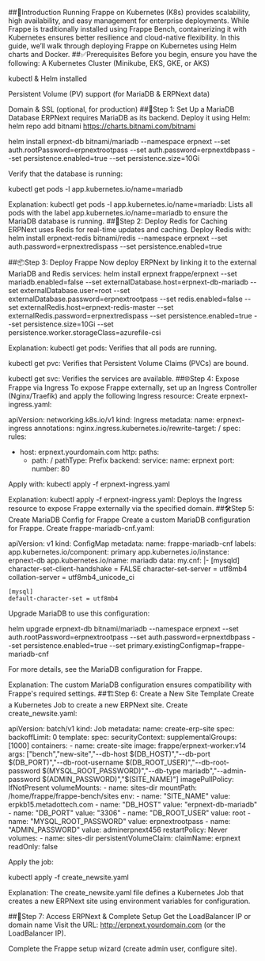 ##🚀Introduction
Running Frappe on Kubernetes (K8s) provides scalability, high availability, and easy management for enterprise deployments. While Frappe is traditionally installed using Frappe Bench, containerizing it with Kubernetes ensures better resilience and cloud-native flexibility.
In this guide, we’ll walk through deploying Frappe on Kubernetes using Helm charts and Docker.
##✅Prerequisites
Before you begin, ensure you have the following:
 A Kubernetes Cluster (Minikube, EKS, GKE, or AKS)


 kubectl & Helm installed


 Persistent Volume (PV) support (for MariaDB & ERPNext data)


 Domain & SSL (optional, for production)
##🧱Step 1: Set Up a MariaDB Database
ERPNext requires MariaDB as its backend. Deploy it using Helm:
helm repo add bitnami https://charts.bitnami.com/bitnami

helm install erpnext-db bitnami/mariadb --namespace erpnext --set auth.rootPassword=erpnextrootpass --set auth.password=erpnextdbpass --set persistence.enabled=true --set persistence.size=10Gi


Verify that the database is running:

kubectl get pods -l app.kubernetes.io/name=mariadb


Explanation:
kubectl get pods -l app.kubernetes.io/name=mariadb: Lists all pods with the label app.kubernetes.io/name=mariadb to ensure the MariaDB database is running.
##🧠Step 2: Deploy Redis for Caching
ERPNext uses Redis for real-time updates and caching. Deploy Redis with:
helm install erpnext-redis bitnami/redis --namespace erpnext --set auth.password=erpnextredispass --set persistence.enabled=true


##📦Step 3: Deploy Frappe
Now deploy ERPNext by linking it to the external MariaDB and Redis services:
helm install erpnext frappe/erpnext --set mariadb.enabled=false --set externalDatabase.host=erpnext-db-mariadb --set externalDatabase.user=root --set externalDatabase.password=erpnextrootpass --set redis.enabled=false --set externalRedis.host=erpnext-redis-master --set externalRedis.password=erpnextredispass --set persistence.enabled=true --set persistence.size=10Gi --set persistence.worker.storageClass=azurefile-csi


Explanation:
kubectl get pods: Verifies that all pods are running.


kubectl get pvc: Verifies that Persistent Volume Claims (PVCs) are bound.


kubectl get svc: Verifies the services are available.
##🌐Step 4: Expose Frappe via Ingress
To expose Frappe externally, set up an Ingress Controller (Nginx/Traefik) and apply the following Ingress resource:
Create erpnext-ingress.yaml:

apiVersion: networking.k8s.io/v1
kind: Ingress
metadata:
  name: erpnext-ingress
  annotations:
    nginx.ingress.kubernetes.io/rewrite-target: /
spec:
  rules:
  - host: erpnext.yourdomain.com
    http:
      paths:
      - path: /
        pathType: Prefix
        backend:
          service:
            name: erpnext
            port:
              number: 80


Apply with:
kubectl apply -f erpnext-ingress.yaml


Explanation:
kubectl apply -f erpnext-ingress.yaml: Deploys the Ingress resource to expose Frappe externally via the specified domain.
##🛠️Step 5: Create MariaDB Config for Frappe
Create a custom MariaDB configuration for Frappe.
Create frappe-mariadb-cnf.yaml:

apiVersion: v1
kind: ConfigMap
metadata:
  name: frappe-mariadb-cnf
  labels: 
    app.kubernetes.io/component: primary
    app.kubernetes.io/instance: erpnext-db
    app.kubernetes.io/name: mariadb
data:
  my.cnf: |-
    [mysqld]
    character-set-client-handshake = FALSE
    character-set-server = utf8mb4
    collation-server = utf8mb4_unicode_ci

    [mysql]
    default-character-set = utf8mb4




Upgrade MariaDB to use this configuration:

helm upgrade erpnext-db bitnami/mariadb --namespace erpnext --set auth.rootPassword=erpnextrootpass --set auth.password=erpnextdbpass --set persistence.enabled=true --set primary.existingConfigmap=frappe-mariadb-cnf


For more details, see the MariaDB configuration for Frappe.

Explanation:
The custom MariaDB configuration ensures compatibility with Frappe's required settings.
##🏗️Step 6: Create a New Site Template
Create a Kubernetes Job to create a new ERPNext site.
Create create_newsite.yaml:

apiVersion: batch/v1
kind: Job
metadata:
  name: create-erp-site
spec:
  backoffLimit: 0
  template:
    spec:
      securityContext:
        supplementalGroups: [1000]
      containers:
      - name: create-site
        image: frappe/erpnext-worker:v14
        args: ["bench","new-site","--db-host $(DB_HOST)","--db-port $(DB_PORT)","--db-root-username $(DB_ROOT_USER)","--db-root-password $(MYSQL_ROOT_PASSWORD)","--db-type mariadb","--admin-password $(ADMIN_PASSWORD)","$(SITE_NAME)"]
        imagePullPolicy: IfNotPresent
        volumeMounts:
          - name: sites-dir
            mountPath: /home/frappe/frappe-bench/sites
        env:
          - name: "SITE_NAME"
            value: erpkb15.metadottech.com
          - name: "DB_HOST"
            value: "erpnext-db-mariadb"
          - name: "DB_PORT"
            value: "3306"
          - name: "DB_ROOT_USER"
            value: root
          - name: "MYSQL_ROOT_PASSWORD"
            value: erpnextrootpass
          - name: "ADMIN_PASSWORD"
            value: adminerpnext456
      restartPolicy: Never
      volumes:
        - name: sites-dir
          persistentVolumeClaim:
            claimName: erpnext
            readOnly: false




Apply the job:

kubectl apply -f create_newsite.yaml


Explanation:
The create_newsite.yaml file defines a Kubernetes Job that creates a new ERPNext site using environment variables for configuration.

##🎯Step 7: Access ERPNext & Complete Setup
Get the LoadBalancer IP or domain name
Visit the URL: http://erpnext.yourdomain.com (or the LoadBalancer IP).


Complete the Frappe setup wizard (create admin user, configure site).
